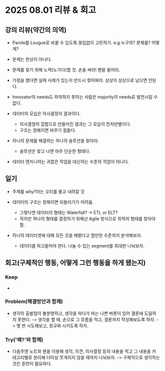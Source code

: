 # 2025 08.01 리뷰 & 회고

## 강의 리뷰(약간의 의역)

- Parole를 Lougue로 바꿀 수 있도록 끊임없이 고민하기. e.g.누구의? 문제를? 어떻게?

- 문제는 현상이 아니다.

- 문제를 찾기 위해 노력(노가다)할 것. 손을 써라! 펜을 들어라.

- 가정을 했다면 실제 사례가 있는지 반드시 찾아봐라. 상상이 상상으로 남으면 안된다.

- Innovator의 needs도 파악하지 못하는 사람은 majority의 needs로 발전시킬 수 없다.

- 데이터의 모습은 의사결정의 결과이다.
  - 의사결정의 집합으로 만들어진 결과는 그 모습이 천차만별이다.
  - 구조는 정해지면 바꾸기 힘들다.

- 하나의 문제를 해결하는 하나의 솔루션을 찾아라.
  - 솔루션은 찾고 나면 아주 단순한 형태다.

- 데이터 엔지니어는 귀찮은 작업을 대신하는 수준의 직업이 아니다.

## 일기

- 주제를 why?라는 꼬리를 물고 내려갈 것

- 데이터의 구조는 정해지면 되돌리기가 어려움.
  - 그렇다면 데이터의 형태는 Waterfall? -> ETL or ELT?
  - 하지만 하나의 형태를 결정하기 위해선 Agile 방식으로 최적의 형태를 찾아야함.

- 하나의 데이터셋에 대해 모든 것을 해봤다고 할만한 수준까지 분석해보자.
  - 데이터를 파고들어야 한다. 나눌 수 있는 segment를 최대한 나눠보자.

## 회고(구체적인 행동, 어떻게 그런 행동을 하게 됐는지)

### Keep

- 

### Problem(해결방안과 함께)

- 생각의 출발점이 불분명하고, 생각을 하다가 마는 나쁜 버릇이 있어 결론에 도달하지 못한다.
-> 생각을 할 때, 손으로 그 흐름을 적고, 결론까지 작성해보도록 하자.
-> 몇 번 시도해보고, 정규화 시키도록 하자.

### Try('왜?'와 함께)

- 다음주엔 노트와 펜을 이용해 생각, 의견, 의사결정 등의 내용을 적고 그 내용을 카테고리별로 분리해 더이상 쪼개지지 않을 때까지 나눠보자.
-> 구체적으로 생각하는 것은 훈련이 필요하다.
